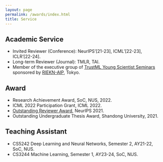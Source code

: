 ```yaml
---
layout: page
permalink: /awards/index.html
title: Service
---
```


## Academic Service
- Invited Reviewer (Conference): NeurIPS’[21-23], ICML’[22-23], ICLR’[22-24].
- Long-term Reviewer (Journal): TMLR, TAI.
- Member of the executive group of [TrustML Young Scientist Seminars](https://trustmlresearch.github.io/index.html) sponsored by [RIEKN-AIP](https://www.riken.jp/en/research/labs/aip/), Tokyo.

## Award
- Research Achievement Award, SoC, NUS, 2022.
- ICML 2022 Participation Grant, ICML 2022.
- [Outstanding Reviewer Award](https://nips.cc/Conferences/2021/ProgramCommittee), NeurIPS 2021.
- Outstanding Undergraduate Thesis Award, Shandong University, 2021.


## Teaching Assistant
- CS5242 Deep Learning and Neural Networks, Semester 2, AY21-22, SoC, NUS.
- CS3244 Machine Learning, Semester 1, AY23-24, SoC, NUS.



